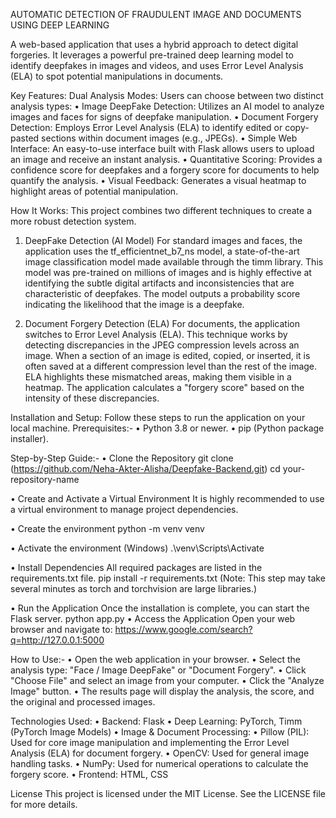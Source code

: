 AUTOMATIC DETECTION OF FRAUDULENT IMAGE AND DOCUMENTS USING DEEP LEARNING

A web-based application that uses a hybrid approach to detect digital forgeries. It leverages a powerful pre-trained deep learning model to identify deepfakes in images and videos, and uses Error Level Analysis (ELA) to spot potential manipulations in documents.

Key Features:
Dual Analysis Modes: Users can choose between two distinct analysis types:
•	Image DeepFake Detection: Utilizes an AI model to analyze images and faces for signs of deepfake manipulation.
•	Document Forgery Detection: Employs Error Level Analysis (ELA) to identify edited or copy-pasted sections within document images (e.g., JPEGs).
•	Simple Web Interface: An easy-to-use interface built with Flask allows users to upload an image and receive an instant analysis.
•	Quantitative Scoring: Provides a confidence score for deepfakes and a forgery score for documents to help quantify the analysis.
•	Visual Feedback: Generates a visual heatmap to highlight areas of potential manipulation.

How It Works:
This project combines two different techniques to create a more robust detection system.
1. DeepFake Detection (AI Model)
For standard images and faces, the application uses the tf_efficientnet_b7_ns model, a state-of-the-art image classification model made available through the timm library. This model was pre-trained on millions of images and is highly effective at identifying the subtle digital artifacts and inconsistencies that are characteristic of deepfakes. The model outputs a probability score indicating the likelihood that the image is a deepfake.

2. Document Forgery Detection (ELA)
For documents, the application switches to Error Level Analysis (ELA). This technique works by detecting discrepancies in the JPEG compression levels across an image. When a section of an image is edited, copied, or inserted, it is often saved at a different compression level than the rest of the image. ELA highlights these mismatched areas, making them visible in a heatmap. The application calculates a "forgery score" based on the intensity of these discrepancies.

Installation and Setup:
Follow these steps to run the application on your local machine.
Prerequisites:-
•	Python 3.8 or newer.
•	pip (Python package installer).

Step-by-Step Guide:-
•	Clone the Repository
        git clone (https://github.com/Neha-Akter-Alisha/Deepfake-Backend.git)
        cd your-repository-name

•	Create and Activate a Virtual Environment
        It is highly recommended to use a virtual environment to manage project dependencies.

•	Create the environment
        python -m venv venv

•	Activate the environment (Windows)
         .\venv\Scripts\Activate

•	Install Dependencies
        All required packages are listed in the requirements.txt file.
        pip install -r requirements.txt
(Note: This step may take several minutes as torch and torchvision are large libraries.)

•	Run the Application
         Once the installation is complete, you can start the Flask server.
         python app.py
•	Access the Application
         Open your web browser and navigate to:
         https://www.google.com/search?q=http://127.0.0.1:5000

How to Use:-
•	Open the web application in your browser.
•	Select the analysis type: "Face / Image DeepFake" or "Document Forgery".
•	Click "Choose File" and select an image from your computer.
•	Click the "Analyze Image" button.
•	The results page will display the analysis, the score, and the original and processed images.

Technologies Used:
•	Backend: Flask
•	Deep Learning: PyTorch, Timm (PyTorch Image Models)
•	Image & Document Processing:
•	Pillow (PIL): Used for core image manipulation and implementing the Error Level Analysis (ELA) for document forgery.
•	OpenCV: Used for general image handling tasks.
•	NumPy: Used for numerical operations to calculate the forgery score.
•	Frontend: HTML, CSS

License
This project is licensed under the MIT License. See the LICENSE file for more details.
